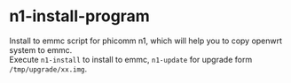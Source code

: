 # n1-install-program
Install to emmc script for phicomm n1, which will help you to copy openwrt system to emmc.  
Execute `n1-install` to install to emmc, `n1-update` for upgrade form `/tmp/upgrade/xx.img`.
